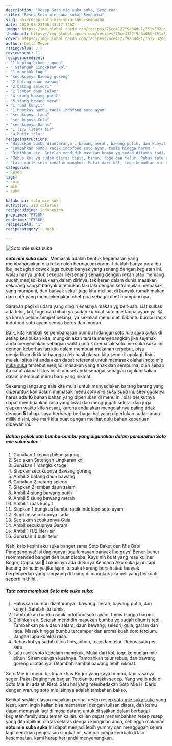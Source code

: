 ```yaml
---
description: "Resep Soto mie suka suka, Sempurna"
title: "Resep Soto mie suka suka, Sempurna"
slug: 567-resep-soto-mie-suka-suka-sempurna
date: 2020-08-22T06:43:17.746Z
image: https://img-global.cpcdn.com/recipes/76ce4127f9a34d81/751x532cq70/soto-mie-suka-suka-foto-resep-utama.jpg
thumbnail: https://img-global.cpcdn.com/recipes/76ce4127f9a34d81/751x532cq70/soto-mie-suka-suka-foto-resep-utama.jpg
cover: https://img-global.cpcdn.com/recipes/76ce4127f9a34d81/751x532cq70/soto-mie-suka-suka-foto-resep-utama.jpg
author: Della Meyer
ratingvalue: 3.7
reviewcount: 11
recipeingredient:
- "1 keping bihun jagung"
- " Satengah Lingkaran kol"
- "1 mangkuk toge"
- "secukupnya Bawang goreng"
- "2 batang daun bawang"
- "2 batang seledri"
- "2 lembar daun salam"
- "4 siung bawang putih"
- "5 siung bawang merah"
- "1 ruas kunyit"
- "1 bungkus bumbu racik indofood soto ayam"
- "secukupnya Lada"
- "secukupnya Gula"
- "secukupnya Garam"
- "1 (1/2 liter) air"
- "4 butir telur"
recipeinstructions:
- "Haluskan bumbu diantaranya : bawang merah, bawang putih, dan kunyit. Setelah itu tumis."
- "Tambahkan bumbu racik indofood soto ayam, tumis hingga harum."
- "Didihkan air. Setelah mendidih masukan bumbu yg sudah ditumis tadi. Tambahkan pula daun salam, daun bawang, seledri, gula, garam dan lada. Masak hingga bumbu tercampur dan aroma kuah soto tercium. Jangan lupa koreksi rasa."
- "Rebus kol yg sudah diiris tipis, bihun, toge dan telur. Rebus satu per satu."
- "Lalu racik soto kedalam mangkuk. Mulai dari kol, toge kemudian mie bihun. Siram dengan kuahnya. Tambahkan telur rebus, dan bawang goreng di atasnya. Ditambah sambal bawang lebih nikmat."
categories:
- Resep
tags:
- soto
- mie
- suka

katakunci: soto mie suka 
nutrition: 210 calories
recipecuisine: Indonesian
preptime: "PT28M"
cooktime: "PT36M"
recipeyield: "1"
recipecategory: Lunch

---
```



![Soto mie suka suka](https://img-global.cpcdn.com/recipes/76ce4127f9a34d81/751x532cq70/soto-mie-suka-suka-foto-resep-utama.jpg)

<b><i>soto mie suka suka</i></b>, Memasak adalah bentuk kegemaran yang membahagiakan dilakukan oleh bermacam orang. tidaklah hanya para ibu ibu, sebagian cowok juga cukup banyak yang senang dengan kegiatan ini. walau hanya untuk sekedar bersenang senang dengan rekan atau memang sudah menjadi kesukaan dalam dirinya. tak heran dalam dunia masakan sekarang sangat banyak ditemukan laki laki dengan ketrampilan memasak yang mumpuni, dan banyak sekali juga kita melihat di banyak rumah makan dan cafe yang mempekerjakan chef pria sebagai chef mumpuni nya.

Sarapan pagi di udara yang dingin enaknya makan yg berkuah. Liat kulkas ada telor, kol, toge dan bihun ya sudah ku buat soto mie tanpa ayam ya. 😁 ya karna belum sempet belanja, ya sekalian menu diet. Dibantu bumbu racik indofood soto ayam semua beres dan mudah.

Baik, kita kembali ke pembahasan bumbu hidangan <i>soto mie suka suka</i>. di setiap kesibukan kita, mungkin akan terasa menyenangkan jika sejenak anda menyediakan sebagian waktu untuk memasak soto mie suka suka ini. dengan keberhasilan kita dalam membuat makanan tersebut, bisa menjadikan diri kita bangga oleh hasil olahan kita sendiri. apalagi disini melalui situs ini anda akan dapat referensi untuk memasak olahan <u>soto mie suka suka</u> tersebut menjadi masakan yang enak dan sempurna, oleh sebab itu catat alamat situs ini di ponsel anda sebagai sebagian rujukan kalian dalam membuat menu baru yang nikmat.


Sekarang langsung saja kita mulai untuk menyediakan barang barang yang diperuntuk kan dalam memasak menu <u><i>soto mie suka suka</i></u> ini. seenggaknya harus ada <b>16</b> bahan bahan yang diperlukan di menu ini. biar berikutnya dapat membuahkan rasa yang lezat dan menggugah selera. dan juga siapkan waktu kita sesaat, karena anda akan mengolahnya paling tidak dengan <b>5</b> tahap. saya berharap berbagai hal yang diperlukan sudah anda miliki disini, oke mari kita buat dengan melihat dulu bahan keperluan dibawah ini.

<!--inarticleads1-->

##### Bahan pokok dan bumbu-bumbu yang digunakan dalam pembuatan Soto mie suka suka:

1. Gunakan 1 keping bihun jagung
1. Sediakan  Satengah Lingkaran kol
1. Gunakan 1 mangkuk toge
1. Siapkan secukupnya Bawang goreng
1. Ambil 2 batang daun bawang
1. Gunakan 2 batang seledri
1. Siapkan 2 lembar daun salam
1. Ambil 4 siung bawang putih
1. Ambil 5 siung bawang merah
1. Ambil 1 ruas kunyit
1. Siapkan 1 bungkus bumbu racik indofood soto ayam
1. Siapkan secukupnya Lada
1. Sediakan secukupnya Gula
1. Ambil secukupnya Garam
1. Ambil 1 (1/2 liter) air
1. Gunakan 4 butir telur


Nah, kalo kesini aku suka banget sama Soto Bakut dan Mie Babi Panggangnya! Isi dagingnya juga lumayan banyak lho guys! Bener-bener reommended banget deh buat dicoba! Kuys nih buat yang mau kuliner Bogor, Capcusss🚙 Lokasinya ada di Surya Kencana Aku suka jajan.tapi kadang prihatin ya.jika jajan itu suka kurang bersih atau banyak berpenyedap yang langsung di tuang di mangkuk jika beli yang berkuah seperti ini.hihi.. 

<!--inarticleads2-->

##### Tata cara membuat Soto mie suka suka:

1. Haluskan bumbu diantaranya : bawang merah, bawang putih, dan kunyit. Setelah itu tumis.
1. Tambahkan bumbu racik indofood soto ayam, tumis hingga harum.
1. Didihkan air. Setelah mendidih masukan bumbu yg sudah ditumis tadi. Tambahkan pula daun salam, daun bawang, seledri, gula, garam dan lada. Masak hingga bumbu tercampur dan aroma kuah soto tercium. Jangan lupa koreksi rasa.
1. Rebus kol yg sudah diiris tipis, bihun, toge dan telur. Rebus satu per satu.
1. Lalu racik soto kedalam mangkuk. Mulai dari kol, toge kemudian mie bihun. Siram dengan kuahnya. Tambahkan telur rebus, dan bawang goreng di atasnya. Ditambah sambal bawang lebih nikmat.


Soto Mie ini menu berkuah khas Bogor yang kaya bumbu, tapi rasanya seger. Pakai Dagingnya bagian Tetelan itu makin sedep. Yang wajib ada di Soto Mie ini adalah Risol. Satu hal yang membedakan Soto Mie H. Darjo dengan warung soto mie lainnya adalah tambahan bakso. 

Berikut sedikit ulasan masakan perihal resep resep <u>soto mie suka suka</u> yang lezat. kami ingin kalian bisa memahami dengan tulisan diatas, dan kamu dapat memasak lagi di masa datang untuk di sajikan dalam berbagai kegiatan family atau teman kalian. kalian dapat menambahkan resep resep yang ditampilkan diatas selaras dengan keinginan anda, sehingga makanan <b>soto mie suka suka</b> ini dapat menjadi lebih yummy dan menggugah selera lagi. demikian penjelasan singkat ini, sampai jumpa kembali di lain kesempatan. kami harap hari anda menyenangkan.
